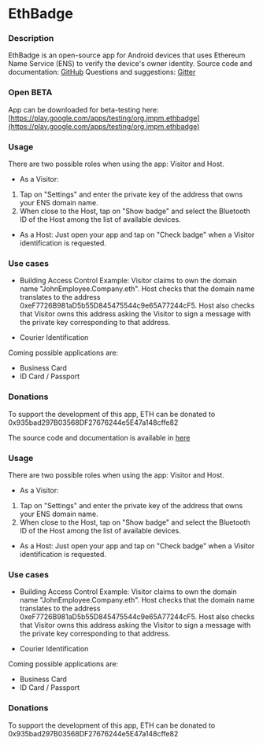 # EthBadge

### Description
EthBadge is an open-source app for Android devices that uses Ethereum Name Service (ENS) to verify the device's owner identity.
Source code and documentation: [GitHub](https://github.com/js0p/EthBadge)
Questions and suggestions: [Gitter](https://gitter.im/EthBadge/Lobby)

### Open BETA
App can be downloaded for beta-testing here:
[https://play.google.com/apps/testing/org.jmpm.ethbadge](https://play.google.com/apps/testing/org.jmpm.ethbadge)

### Usage
There are two possible roles when using the app: Visitor and Host.

* As a Visitor:
1) Tap on "Settings" and enter the private key of the address that owns your ENS domain name.
2) When close to the Host, tap on "Show badge" and select the Bluetooth ID of the Host among the list of available devices.

* As a Host:
Just open your app and tap on "Check badge" when a Visitor identification is requested.

### Use cases

- Building Access Control
Example: Visitor claims to own the domain name "JohnEmployee.Company.eth". Host checks that the domain name translates to the address 0xeF7726B981aD5b55D845475544c9e65A77244cF5. Host also checks that Visitor owns this address asking the Visitor to sign a message with the private key corresponding to that address.

- Courier Identification

Coming possible applications are:
- Business Card
- ID Card / Passport

### Donations
To support the development of this app, ETH can be donated to 0x935bad297B03568DF27676244e5E47a148cffe82


The source code and documentation is available in [here](https://github.com/js0p/EthBadge)


### Usage
There are two possible roles when using the app: Visitor and Host.

* As a Visitor:
1) Tap on "Settings" and enter the private key of the address that owns your ENS domain name.
2) When close to the Host, tap on "Show badge" and select the Bluetooth ID of the Host among the list of available devices.

* As a Host:
Just open your app and tap on "Check badge" when a Visitor identification is requested.

### Use cases

- Building Access Control
Example: Visitor claims to own the domain name "JohnEmployee.Company.eth". Host checks that the domain name translates to the address 0xeF7726B981aD5b55D845475544c9e65A77244cF5. Host also checks that Visitor owns this address asking the Visitor to sign a message with the private key corresponding to that address.

- Courier Identification

Coming possible applications are:
- Business Card
- ID Card / Passport

### Donations
To support the development of this app, ETH can be donated to 0x935bad297B03568DF27676244e5E47a148cffe82

